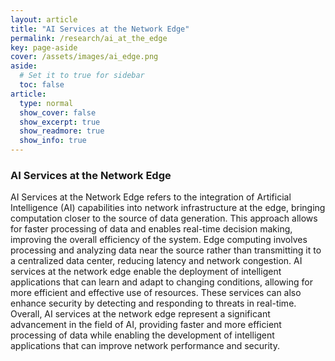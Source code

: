 ```yaml
---
layout: article
title: "AI Services at the Network Edge​"
permalink: /research/ai_at_the_edge
key: page-aside
cover: /assets/images/ai_edge.png
aside:
  # Set it to true for sidebar
  toc: false
article:
  type: normal
  show_cover: false
  show_excerpt: true
  show_readmore: true
  show_info: true
---
```


### AI Services at the Network Edge

AI Services at the Network Edge refers to the integration of Artificial Intelligence (AI) capabilities into network infrastructure at the edge, bringing computation closer to the source of data generation. This approach allows for faster processing of data and enables real-time decision making, improving the overall efficiency of the system. Edge computing involves processing and analyzing data near the source rather than transmitting it to a centralized data center, reducing latency and network congestion. AI services at the network edge enable the deployment of intelligent applications that can learn and adapt to changing conditions, allowing for more efficient and effective use of resources. These services can also enhance security by detecting and responding to threats in real-time. Overall, AI services at the network edge represent a significant advancement in the field of AI, providing faster and more efficient processing of data while enabling the development of intelligent applications that can improve network performance and security.